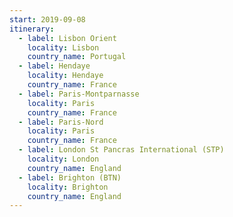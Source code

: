 ```yaml
---
start: 2019-09-08
itinerary:
  - label: Lisbon Orient
    locality: Lisbon
    country_name: Portugal
  - label: Hendaye
    locality: Hendaye
    country_name: France
  - label: Paris-Montparnasse
    locality: Paris
    country_name: France
  - label: Paris-Nord
    locality: Paris
    country_name: France
  - label: London St Pancras International (STP)
    locality: London
    country_name: England
  - label: Brighton (BTN)
    locality: Brighton
    country_name: England
---
```

